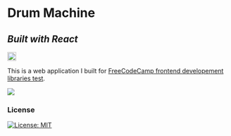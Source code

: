 # Drum Machine
## _Built with React_




<a href="https://mpc-drum-machine.vercel.app/" target="_blank" rel="noopener noreferrer"><img src="https://img.shields.io/badge/-Live%20Demo-success" alt="Go to - Live Site" data-canonical-src="https://img.shields.io/badge/-Live%20Demo-success" style="max-width: 100%; height: 20px;"></a>

This is a web application I built for <a href="https://www.freecodecamp.org/learn/front-end-development-libraries/front-end-development-libraries-projects/build-a-drum-machine" target="_blank" rel="noopener noreferrer">FreeCodeCamp frontend developement libraries test</a>.

<img src="https://portal.domvournias.dev/wp-content/uploads/2023/02/Screenshot_29.png" />


### License

[![License: MIT](https://img.shields.io/badge/License-MIT-yellow.svg)](https://opensource.org/licenses/MIT)
